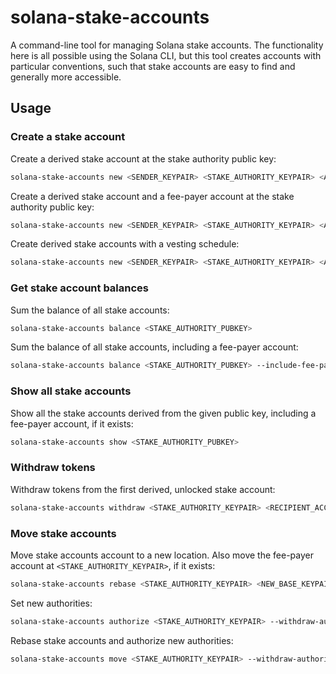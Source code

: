 # solana-stake-accounts

A command-line tool for managing Solana stake accounts. The functionality here is all
possible using the Solana CLI, but this tool creates accounts with particular
conventions, such that stake accounts are easy to find and generally more accessible.

## Usage

### Create a stake account

Create a derived stake account at the stake authority public key:

```bash
solana-stake-accounts new <SENDER_KEYPAIR> <STAKE_AUTHORITY_KEYPAIR> <AMOUNT> --withdraw-authority=<KEYPAIR>
```

Create a derived stake account and a fee-payer account at the stake authority public key:

```bash
solana-stake-accounts new <SENDER_KEYPAIR> <STAKE_AUTHORITY_KEYPAIR> <AMOUNT> --withdraw-authority=<KEYPAIR> --add-fee-payer
```

Create derived stake accounts with a vesting schedule:

```bash
solana-stake-accounts new <SENDER_KEYPAIR> <STAKE_AUTHORITY_KEYPAIR> <AMOUNT> --withdraw-authority=<KEYPAIR> --cliff=<PERCENTAGE> --cliff-years=<NUMBER> --unlock-years=<NUMBER> --unlocks=<NUMBER>
```

### Get stake account balances

Sum the balance of all stake accounts:

```bash
solana-stake-accounts balance <STAKE_AUTHORITY_PUBKEY>
```

Sum the balance of all stake accounts, including a fee-payer account:

```bash
solana-stake-accounts balance <STAKE_AUTHORITY_PUBKEY> --include-fee-payer
```

### Show all stake accounts

Show all the stake accounts derived from the given public key, including a fee-payer account, if it exists:

```bash
solana-stake-accounts show <STAKE_AUTHORITY_PUBKEY>
```

### Withdraw tokens

Withdraw tokens from the first derived, unlocked stake account:

```bash
solana-stake-accounts withdraw <STAKE_AUTHORITY_KEYPAIR> <RECIPIENT_ACCOUNT_ADDRESS> <AMOUNT> --withdraw-authority=<KEYPAIR>
```

### Move stake accounts

Move stake accounts account to a new location. Also move the fee-payer account at `<STAKE_AUTHORITY_KEYPAIR>`, if it exists:

```bash
solana-stake-accounts rebase <STAKE_AUTHORITY_KEYPAIR> <NEW_BASE_KEYPAIR>
```

Set new authorities:

```bash
solana-stake-accounts authorize <STAKE_AUTHORITY_KEYPAIR> --withdraw-authority=<KEYPAIR> --new-stake-authority=<KEYPAIR> --new-withdraw-authority=<PUBKEY>
```

Rebase stake accounts and authorize new authorities:

```bash
solana-stake-accounts move <STAKE_AUTHORITY_KEYPAIR> --withdraw-authority=<KEYPAIR> --new-stake-authority=<KEYPAIR> --new-withdraw-authority=<PUBKEY>
```
